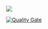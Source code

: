 ![](https://giovanidecusati.visualstudio.com/_apis/public/build/definitions/4511fa9a-6866-48c1-a7ff-a411bd36a2c3/3/badge)

[![Quality Gate](https://sonarcloud.io/api/project_badges/measure?project=northwind_store&metric=alert_status)](https://sonarcloud.io/dashboard/index/northwind_store)